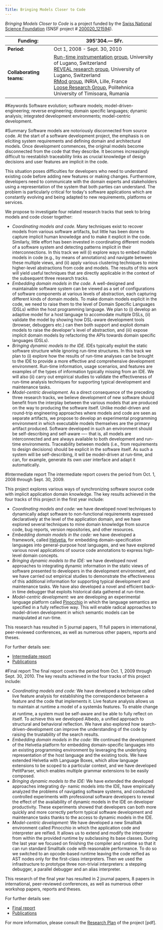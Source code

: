 ```yaml
---
Title: Bringing Models Closer to Code
---
```


*Bringing Models Closer to Code* is a project funded by the [Swiss National Science Foundation](http://www.snf.ch/) (SNSF project # [200020_121594](http://p3.snf.ch/Project-121594)).

|<strong>Funding:</strong>|395'304.&#8212; SFr.
|---|---
|<strong>Period:</strong>|Oct 1, 2008 - Sept. 30, 2010
|<strong>Collaborating teams:</strong>|[Run-time instrumentation group](http://www.inf.usi.ch/projects/ferrari/FERRARI.html), University of Lugano, Switzerland <br/> [REVEAL research group](http://www.inf.unisi.ch/faculty/lanza/), University of Lugano, Switzerland<br/>[RMod group](http://rmod.lille.inria.fr/), INRIA, Lille, France<br/> [Loose Research Group](http://loose.upt.ro/), Politehnica University of Timisoara, Rumania
 
#Keywords
Software evolution; software models; model-driven-engineering; reverse engineering; domain specific languages; dynamic analysis; integrated development environments; model-centric development. 

#Summary
Software models are notoriously disconnected from source code. At the start of a software development project, the emphasis is on eliciting system requirements and defining domain and architectural models. Once development commences, the original models become disconnected from the code that they describe. It becomes increasingly difficult to reestablish traceability links as crucial knowledge of design decisions and user features are implicit in the code.

This situation poses difficulties for developers who need to understand existing code before adding new features or making changes. Furthermore, developers need to communicate with the domain experts and stakeholders using a representation of the system that both parties can understand. The problem is particularly critical for today's software applications which are constantly evolving and being adapted to new requirements, platforms or services.

We propose to investigate four related research tracks that seek to bring models and code closer together:

- *Coordinating models and code.* Many techniques exist to recover models from various software artifacts, but little has been done to capture implicit human knowledge and to make it explicit in the code. Similarly, little effort has been invested in coordinating different models of a software system and detecting patterns implicit in their interconnections. In this track we will (i) explore ways to embed multiple models in code (e.g., by means of annotations) and navigate between these multiple views, and (ii) apply various clustering techniques to mine higher-level abstractions from code and models. The results of this work will yield useful techniques that are directly applicable in the context of the subsequent three research tracks.
- *Embedding domain models in the code.* A well-designed and maintainable software system can be viewed as a set of configurations of software components at various levels of abstraction, each capturing different kinds of domain models. To make domain models explicit in the code, we need to raise them to the level of Domain Specific Languages (DSLs) within the host programming language. We plan to (i) develop an adaptive model for a host language to accomodate multiple DSLs, (ii) validate the model by showing how DSL-aware development tools (browser, debuggers etc.) can then both support and exploit domain models to raise the developer's level of abstraction, and (iii) expose implicit domain models by refactoring the APIs towards domain specific languages (DSLs).
- *Bringing dynamic models to the IDE.* IDEs typically exploit the static software structure while ignoring run-time structures. In this track we plan to (i) explore how the results of run-time analyses can be brought to the IDE to provide a more effective and comprehensive development environment. Run-time information, usage scenarios, and features are examples of the types of information typically missing from an IDE. We will also (ii) carry out empirical studies to validate the effectiveness of run-time analysis techniques for supporting typical development and maintenance tasks.
- *Model-centric development.* As a direct consequence of the preceding three research tracks, we believe development of new software should benefit from the interplay between the various models that are produced on the way to producing the software itself. Unlike model-driven and round-trip engineering approaches where models and code are seen as separate artifacts, we propose to develop an experimental programming environment in which executable models themselves are the primary artifact produced. Software developed in such an environment should be self-describing and self-aware &mdash;- that is, all models are interconnected and are always available to both development and run-time environments. Traceability between models (i.e., from requirements to design decisions) should be explicit in the software itself. As such a system will be self-describing, it will be model-driven at run-time, and can, for example, generate its own user interface and adapt it automatically.

#Intermediate report
The intermediate report covers the period from Oct. 1, 2008 through Sept. 30, 2009.

This project explores various ways of synchronizing software source code with implicit application domain knowledge. The key results achieved in the four tracks of this project in the first year include:

- *Coordinating models and code:* we have developed novel techniques to dynamically adapt software to non-functional requirements expressed declaratively at the level of the application domain, and we have explored several techniques to mine domain knowledge from source code, bug reports, version repositories, and other resources.
- *Embedding domain models in the code:* we have developed a framework, called [Helvetia](%base_url%/research/helvetia), for embedding domain-specification languages into general-purpose host languages, and we have explored various novel applications of source code annotations to express high-level domain concepts.
- *Bringing dynamic models to the IDE:* we have developed novel approaches to integrating dynamic information in the static views of software presented to developers in the development environment, and we have carried out empirical studies to demonstrate the effectiveness of this additional information for supporting typical development and maintenance tasks. We have also developed a novel and efficient back-in time debugger that exploits historical data gathered at run-time.
- *Model-centric development:* we are developing an experimental language platform called [Pinocchio](%base_url%/research/pinocchio) in which the language semantics are specified in a fully reflective way. This will enable radical approaches to model-driven development in which semantic models can be manipulated at run-time.

This research has resulted in 5 journal papers, 11 full papers in international, peer-reviewed conferences, as well as numerous other papers, reports and theses.

For further details see:

- [Intermediate report](%assets_url%/download/projectreports/snf08-intermediate.pdf)
- [Publications](%assets_url%/scgbib/?query=snf09&filter=Year)

#Final report
The final report covers the period from Oct. 1, 2009 through Sept. 30, 2010.
The key results achieved in the four tracks of this project include:

- *Coordinating models and code:* We have developed a technique called live feature analysis for establishing the correspondence between a feature and the code that implements it. Live feature analysis allows us to maintain at runtime a model of a systemâs features. To enable change at runtime, a system must be self-aware and be able to fully reflect on itself. To achieve this we developed Albedo, a unified approach to structural and behavioral reflection. We have also explored how search- driven-development can improve the understanding of the code by raising the trustability of the search results.
- *Embedding domain models in the code:* We continued the development of the Helvetia platform for embedding domain-specific languages into an existing programming environment by leveraging the underlying representation of the host language and the existing tools. We have extended Helvetia with Language Boxes, which allow language extensions to be scoped to a particular context, and we have developed PetitParser, which enables multiple grammar extensions to be easily composed.
- *Bringing dynamic models to the IDE:* We have extended the developed approaches integrating dy- namic models into the IDE, have empirically analyzed the problems of navigating software systems, and conducted controlled experiments with professional software developers to reveal the effect of the availability of dynamic models in the IDE on developer productivity. These experiments showed that developers can both more quickly and more correctly perform typical software development and maintenance tasks thanks to the access to dynamic models in the IDE.
- *Model-centric development:* We have developed a new Smalltalk environment called Pinocchio in which the application code and interpreter are reified. It allows us to extend and modify the interpreter from within the provided runtime by subclassing its base classes. During the last year we focused on finishing the compiler and runtime so that it can run standard Smalltalk code with reasonable performance. To do so we switched to an opcode-based runtime leaving the code reified as AST nodes only for the first-class interpreters. Then we used the infrastructure to prototype three non-trivial interpreters: a stepping debugger, a parallel debugger and an alias interpreter.

This research of the final year has resulted in 2 journal papers, 8 papers in international, peer-reviewed conferences, as well as numerous other workshop papers, reports and theses.

For further details see:

- [Final report](%assets_url%/download/projectreports/snf08-final.pdf)
- [Publications](%assets_url%/scgbib/?query=snf10&filter=Year)

For more information, please consult the [Research Plan](http://scg.unibe.ch/download/projectreports/snf08-part2.pdf) of the project [pdf].
